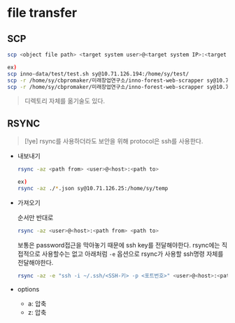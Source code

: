 # file transfer


## SCP

  ```bash
  scp <object file path> <target system user>@<target system IP>:<target system path>

  ex)
  scp inno-data/test/test.sh sy@10.71.126.194:/home/sy/test/
  scp -r /home/sy/cbpromaker/미래창업연구소/inno-forest-web-scrapper sy@10.71.126.216:/home/sy/inno2
  scp -r /home/sy/cbpromaker/미래창업연구소/inno-forest-web-scrapper sy@10.71.126.201:/home/sy/inno2
  ```

> 디렉토리 자체를 옮기술도 있다.


## RSYNC

> [!ye] rsync를 사용하더라도 보안을 위해 protocol은 ssh를 사용한다.

- 내보내기

  ```bash
  rsync -az <path from> <user>@<host>:<path to>

  ex)
  rsync -az ./*.json sy@10.71.126.25:/home/sy/temp
  ```

- 가져오기

  순서만 반대로

  ```bash
  rsync -az <user>@<host>:<path from> <path to>
  ```

  보통은 password접근을 막아놓기 때문에 ssh key를 전달해야한다. rsync에는 직접적으로 사용할수는 없고 아래처럼 `-e` 옵션으로 rsync가 사용할 ssh명령 자체를 전달해야한다.

  ```bash
  rsync -az -e "ssh -i ~/.ssh/<SSH-키> -p <포트번호>" <user>@<host>:<path from> <path to>
  ```

- options
  - a: 압축
  - z: 압축
